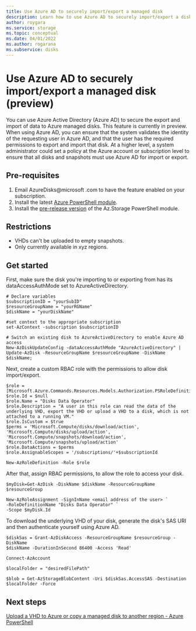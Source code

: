 ```yaml
---
title: Use Azure AD to securely import/export a managed disk
description: Learn how to use Azure AD to securely import/export a disk.
author: roygara
ms.service: storage
ms.topic: conceptual
ms.date: 04/01/2022
ms.author: rogarana
ms.subservice: disks
---
```


# Use Azure AD to securely import/export a managed disk (preview)

You can use Azure Active Directory (Azure AD) to secure the export and import of data to Azure managed disks. This feature is currently in preview. When using Azure AD, you can ensure that the system validates the identity of the requesting user in Azure AD, and that the user has the required permissions to export and import that disk. At a higher level, a system administrator could set a policy at the Azure account or subscription level to ensure that all disks and snapshots must use Azure AD for import or export.

## Pre-requisites

1. Email AzureDisks@microsoft .com to have the feature enabled on your subscription.
1. Install the latest [Azure PowerShell module](/powershell/azure/install-az-ps).
1. Install the [pre-release version](https://aka.ms/DisksAzureADAuthSDK) of the Az.Storage PowerShell module.

## Restrictions

- VHDs can't be uploaded to empty snapshots.
- Only currently available in xyz regions.

## Get started

First, make sure the disk you're importing to or exporting from has its dataAccessAuthMode set to AzureActiveDirectory.

```azurepowershell
# Declare variables
$subscriptionID = "yourSubID"
$resourceGroupName = "yourRGName"
$diskName = "yourDiskName"

#set context to the appropriate subscription
set-AzContext -subscription $subscriptionID

# Switch an existing disk to AzureActiveDirectory to enable Azure AD access
New-AzDiskUpdateConfig -dataAccessAuthMode "AzureActiveDirectory" | Update-AzDisk -ResourceGroupName $resourceGroupName -DiskName $diskName;
```

Next, create a custom RBAC role with the permissions to allow disk import/export.

```azurepowershell
$role = [Microsoft.Azure.Commands.Resources.Models.Authorization.PSRoleDefinition]::new()
$role.Id = $null
$role.Name = "Disks Data Operator"
$role.Description = "A user in this role can read the data of the underlying VHD, export the VHD or upload a VHD to a disk, which is not attached to a running VM."
$role.IsCustom = $true
$perms = 'Microsoft.Compute/disks/download/action', 'Microsoft.Compute/disks/upload/action', 'Microsoft.Compute/snapshots/download/action', 'Microsoft.Compute/snapshots/upload/action'
$role.DataActions = $perms
$role.AssignableScopes = '/subscriptions/'+$subscriptionId

New-AzRoleDefinition -Role $role 
```

After that, assign RBAC permissions, to allow the role to access your disk.

```azurepowershell
$myDisk=Get-AzDisk -DiskName $diskName -ResourceGroupName $resourceGroup

New-AzRoleAssignment -SignInName <email address of the user> `
-RoleDefinitionName "Disks Data Operator" `
-Scope $myDisk.Id
```

To download the underlying VHD of your disk, generate the disk's SAS URI and then authenticate yourself using Azure AD.

```azurepowershell
$diskSas = Grant-AzDiskAccess -ResourceGroupName $resourceGroup -DiskName
$diskName -DurationInSecond 86400 -Access 'Read'

Connect-AzAccount

$localFolder = "desiredFilePath"

$blob = Get-AzStorageBlobContent -Uri $diskSas.AccessSAS -Destination $localFolder -Force
```

## Next steps

[Upload a VHD to Azure or copy a managed disk to another region - Azure PowerShell](windows/disks-upload-vhd-to-managed-disk-powershell.md)